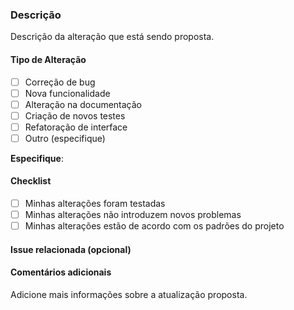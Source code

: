 ### Descrição

Descrição da alteração que está sendo proposta.

#### Tipo de Alteração

- [ ] Correção de bug
- [ ] Nova funcionalidade
- [ ] Alteração na documentação
- [ ] Criação de novos testes
- [ ] Refatoração de interface
- [ ] Outro (especifique)

**Especifique**: 

#### Checklist
- [ ] Minhas alterações foram testadas
- [ ] Minhas alterações não introduzem novos problemas
- [ ] Minhas alterações estão de acordo com os padrões do projeto

#### Issue relacionada (opcional)

#### Comentários adicionais
Adicione mais informações sobre a atualização proposta.
